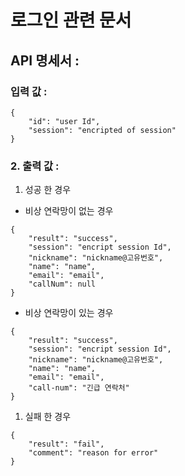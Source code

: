 # 로그인 관련 문서

## API 명세서 :
### 입력 값 :
```
{
    "id": "user Id",
    "session": "encripted of session"
}

```
### 2. 출력 값 :
   1. 성공 한 경우
- 비상 연락망이 없는 경우
```
{
    "result": "success",
    "session": "encript session Id",
    "nickname": "nickname@고유번호",
    "name": "name",
    "email": "email",    
    "callNum": null
}
```
- 비상 연락망이 있는 경우
```
{
    "result": "success",
    "session": "encript session Id",
    "nickname": "nickname@고유번호",
    "name": "name",
    "email": "email",   
    "call-num": "긴급 연락처" 
}
```
   1. 실패 한 경우

```
{
    "result": "fail",
    "comment": "reason for error"
}
```